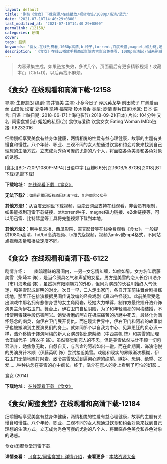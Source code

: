 ```yaml
---
layout: default
title: '剧情《食女》下载资源/在线播放/视频地址/1080p/高清/蓝光'
date: "2021-07-10T14:40:29+0800"
last_modified_at: "2021-07-10T14:40:29+0800"
permalink: /12158/
categories: 剧情
cover:
tags: 剧情
keywords: '食女,在线免费看,1080p高清,bt种子,torrent,百度云盘,magnet,磁力链,迅雷下载资源'
description: '《食女》在线云播放手机西瓜影院吉吉影音免费看，1080p高清bd/hd未删减完整版和tc抢先枪版，mkv/mp4格式，附带bt/torrent种子、magnet/磁力链、百度云盘、网盘资源迅雷下载链接'
---
```


>内容采集生成，如果链接失效，多试几个，页面最后有更多精彩视频！收藏本页（Ctrl+D)，以后再找不麻烦。


## 《食女》在线观看和高清下载-12158

导演: 生野慈朗 编剧: 筒井智美 主演: 小泉今日子 泽尻英龙华 前田敦子 广濑爱丽丝 山田优 坛蜜 夏洛特·凯特·福克斯 铃木京香 类型: 剧情 制片国家/地区: 日本 语言: 日语 上映日期: 2018-06-17(上海电影节) 2018-09-21(日本) 片长: 104分钟 又名: 闺蜜食堂(港) 姐姐的私厨(台) 食欲与爱欲 饮食女女 Eating Woman IMDb链接: tt8232016

细嚼慢咽享受美食有益身体健康，两情相悦的性爱有益心理健康，故事的主题有关慢食和慢性。八个年龄、职业、三观不同的女人想通过饮食和约会对象来找到自己理想的生活方式。立志成为秀色可餐的尤物的八个人，将面临各色美食和各色对象的诱惑。


[食女][BD-720P/1080P-MP4][日语中字][豆瓣6.6分][2.16GB/5.87GB][2018][BT下载/迅雷下载]

**下载地址**： [在线观看下载 《食女》](https://www.btdx8.com/torrent/sn_2018.html) 


**无法下载?**：`如果迅雷因版权原因无法下载，关注微信公众号 `

**其他方法1**：从百度云网盘下载视频，百度云网盘支持在线观看，非会员有限制，如果能找到迅雷下载链接、bt/torrent种子、magnet磁力链接、e2dk链接等，可以用迅雷、比特彗星等工具将完整视频下载到本地。

**其他方法2**：用手机云播、西瓜影院、吉吉影音等在线免费观看《食女》，一般提供1080p高清、hd/bd高清视频、tc抢先版视频，视频为mkv或mp4格式，不同站点视频质量和播放速度不同。


## 《食女》在线观看和高清下载-6122

剧情介绍：      幽暗暧昧的房间内，一男一女忘情纠缠，如痴如醉。女方名叫后藤美雪（柴崎幸 饰），是当今颇具名气和声望的女星。男方是美雪的恋人长谷川浩介（市川海老藏 饰），虽然拥有阳刚魅力的外形，但同为演员的长谷川始终人气低迷，和美雪形成鲜明的对比。次日一早，二人走出家门，各自开车前往舞台剧排练场地，那里正在排演根据民间传说改编的经典戏剧《真四谷怪谈》。此前美雪受邀出演戏中那名拥有悲惨身世的女主角阿岩，经她大力举荐，制作方最终擢升浩介饰演男主角伊右卫门。舞台上，伊右卫门自私阴险，为了和年轻漂亮的阿梅结婚，不惜使用毒辣手段伤害阿岩。饱受折磨的阿岩在极端痛苦的折磨中死去，最终化为满怀怨念的幽灵，向伊右卫门展开复仇。而在现实世界中，伊右卫门和阿岩的故事似乎也被搬演到主要演员们的身上。就如同那个以自我为中心、见异思迁的负心汉一样，浩介移情于饰演阿梅的新人女演员朝比奈梨绪（中西美帆 饰）和美雪的助理仓田加代子（麻衣子 饰）。虽然察觉到恋人的不忠，但是美雪依然决计不顾一切包容浩介，她焦急无助，自怨自艾，与苦命的阿岩如出一辙。而在此期间，饰演宅悦的男演员铃木顺（伊藤英明 饰）尝试接近美雪。戏剧和现实的界限渐次模糊，伊右卫门无情地踢打阿岩，致令美雪感受到遍彻心腑的绝望。嫉妒、恐惧、绝望、贪爱……种种执念在美雪的心中疯长。终于，浩介在恋人的身上看到了可怕的幻影…


食女 (2014)

**下载地址**： [在线观看下载 《食女》](https://www.btbtdy.me/btdy/dy693.html) 


## 《食女/闺蜜食堂》在线观看和高清下载-12184

细嚼慢咽享受美食有益身体健康，两情相悦的性爱有益心理健康，故事的主题有关慢食和慢性。八个年龄、职业、三观不同的女人想通过饮食和约会对象来找到自己理想的生活方式。立志成为秀色可餐的尤物的八个人，将面临各色美食和各色对象的诱惑。


食女/闺蜜食堂迅雷下载

**详情查看**： [《食女/闺蜜食堂》详情介绍](/movie/12184/)， **查看更多**：[本站资源大全](/movie/t/all/)

